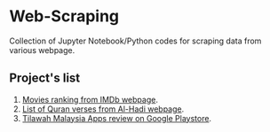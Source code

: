 # Web-Scraping
Collection of Jupyter Notebook/Python codes for scraping data from various webpage.

## Project's list
1. [Movies ranking from IMDb webpage](https://www.imdb.com/chart/top/?sort=ir,desc&mode=simple&page=1).
2. [List of Quran verses from Al-Hadi webpage](https://alquranalhadi.com/index.php/kajian/tema/8/allah-adalah-tuhan-yang-satu). 
3. [Tilawah Malaysia Apps review on Google Playstore](https://play.google.com/store/apps/details?id=my.tilawah&hl=en_US). 
